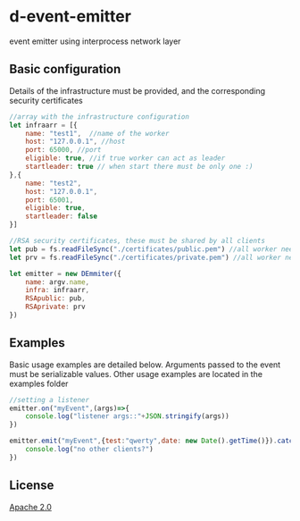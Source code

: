 # d-event-emitter
event emitter using interprocess network layer


## Basic configuration

  Details of the infrastructure must be provided, and the corresponding security certificates


```js
//array with the infrastructure configuration
let infraarr = [{
    name: "test1",  //name of the worker
    host: "127.0.0.1", //host
    port: 65000, //port
    eligible: true, //if true worker can act as leader
    startleader: true // when start there must be only one :)
},{
    name: "test2",
    host: "127.0.0.1",
    port: 65001,
    eligible: true,
    startleader: false
}]

//RSA security certificates, these must be shared by all clients
let pub = fs.readFileSync("./certificates/public.pem") //all worker need this
let prv = fs.readFileSync("./certificates/private.pem") //all worker need this

let emitter = new DEmmiter({
    name: argv.name,
    infra: infraarr,
    RSApublic: pub,
    RSAprivate: prv
})
```


## Examples

  Basic usage examples are detailed below. Arguments passed to the event must be serializable values. Other usage examples are located in the examples folder

```js
//setting a listener
emitter.on("myEvent",(args)=>{
    console.log("listener args::"+JSON.stringify(args))
})

emitter.emit("myEvent",{test:"qwerty",date: new Date().getTime()}).catch((error)=>{
    console.log("no other clients?")
})

```

## License

  [Apache 2.0](LICENSE)